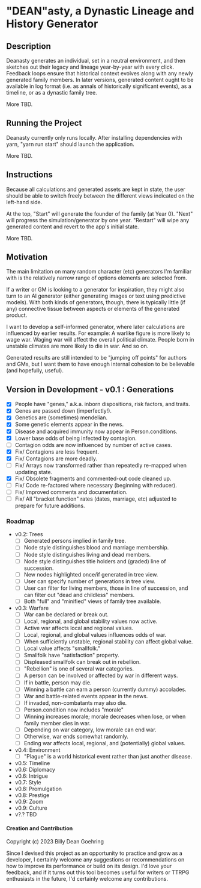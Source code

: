 # "DEAN"asty, a Dynastic Lineage and History Generator

## Description
Deanasty generates an individual, set in a neutral environment, and then sketches out their legacy and lineage year-by-year with every click. Feedback loops ensure that historical context evolves along with any newly generated family members. In later versions, generated content ought to be available in log format (i.e. as annals of historically significant events), as a timeline, or as a dynastic family tree.

More TBD.

## Running the Project
Deanasty currently only runs locally. After installing dependencies with yarn, "yarn run start" should launch the application.

More TBD.

## Instructions
Because all calculations and generated assets are kept in state, the user should be able to switch freely between the different views indicated on the left-hand side. 

At the top, "Start" will generate the founder of the family (at Year 0). "Next" will progress the simulation/generator by one year. "Restart" will wipe any generated content and revert to the app's initial state.

More TBD.

## Motivation
The main limitation on many random character (etc) generators I'm familiar with is the relatively narrow range of options elements are selected from. 

If a writer or GM is looking to a generator for inspiration, they might also turn to an AI generator (either generating images or text using predictive models). With both kinds of generators, though, there is typically little (if any) connective tissue between aspects or elements of the generated product. 

I want to develop a self-informed generator, where later calculations are influenced by earlier results. For example: A warlike figure is more likely to wage war. Waging war will affect the overall political climate. People born in unstable climates are more likely to die in war. And so on. 

Generated results are still intended to be "jumping off points" for authors and GMs, but I want them to have enough internal cohesion to be believable (and hopefully, useful). 

## Version in Development - v0.1 : Generations
- [x] People have "genes," a.k.a. inborn dispositions, risk factors, and traits.
- [x] Genes are passed down (imperfectly!).
- [x] Genetics are (sometimes) mendelian.
- [x] Some genetic elements appear in the news.
- [x] Disease and acquired immunity now appear in Person.conditions.
- [x] Lower base odds of being infected by contagion.
- [ ] Contagion odds are now influenced by number of active cases.
- [x] Fix/ Contagions are less frequent.
- [x] Fix/ Contagions are more deadly.
- [ ] Fix/ Arrays now transformed rather than repeatedly re-mapped when updating state.
- [x] Fix/ Obsolete fragments and commented-out code cleaned up.
- [ ] Fix/ Code re-factored where necessary (beginning with reducer).
- [ ] Fix/ Improved comments and documentation.
- [ ] Fix/ All "bracket function" rates (dates, marriage, etc) adjusted to prepare for future additions.

### Roadmap
- v0.2: Trees
    - [ ] Generated persons implied in family tree.
    - [ ] Node style distinguishes blood and marriage membership.
    - [ ] Node style distinguishes living and dead members.
    - [ ] Node style distinguishes title holders and (graded) line of succession.
    - [ ] New nodes highlighted once/if generated in tree view.
    - [ ] User can specify number of generations in tree view.
    - [ ] User can filter for living members, those in line of succession, and can filter out "dead and childless" members.
    - [ ] Both "full" and "minified" views of family tree available.
- v0.3: Warfare
    - [ ] War can be declared or break out.
    - [ ] Local, regional, and global stability values now active.
    - [ ] Active war affects local and regional values.
    - [ ] Local, regional, and global values influences odds of war.
    - [ ] When sufficiently unstable, regional stability can affect global value.
    - [ ] Local value affects "smallfolk."
    - [ ] Smallfolk have "satisfaction" property.
    - [ ] Displeased smallfolk can break out in rebellion.
    - [ ] "Rebellion" is one of several war categories.
    - [ ] A person can be involved or affected by war in different ways.
    - [ ] If in battle, person may die.
    - [ ] Winning a battle can earn a person (currently dummy) accolades.
    - [ ] War and battle-related events appear in the news.
    - [ ] If invaded, non-combatants may also die.
    - [ ] Person.condition now includes "morale"
    - [ ] Winning increases morale; morale decreases when lose, or when family member dies in war.
    - [ ] Depending on war category, low morale can end war.
    - [ ] Otherwise, war ends somewhat randomly.
    - [ ] Ending war affects local, regional, and (potentially) global values.
- v0.4: Environment
    - [ ] "Plague" is a world historical event rather than just another disease.
- v0.5: Timeline
- v0.6: Diplomacy
- v0.6: Intrigue
- v0.7: Style
- v0.8: Promulgation
- v0.8: Prestige
- v0.9: Zoom
- v0.9: Culture
- v?.? TBD

#### Creation and Contribution
Copyright (c) 2023 Billy Dean Goehring

Since I devised this project as an opportunity to practice and grow as a developer, I certainly welcome any suggestions or recommendations on how to improve its performance or build on its design. I'd love your feedback, and if it turns out this tool becomes useful for writers or TTRPG enthusiasts in the future, I'd certainly welcome any contributions. 